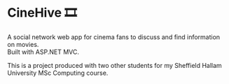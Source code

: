 # CineHive :film_strip:
A social network web app for cinema fans to discuss and find information on movies.  
Built with ASP.NET MVC.  

This is a project produced with two other students for my Sheffield Hallam University MSc Computing course.
